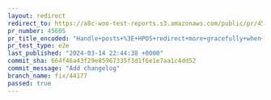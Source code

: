 ```yaml
---
layout: redirect
redirect_to: https://a8c-woo-test-reports.s3.amazonaws.com/public/pr/45605/e2e/index.html
pr_number: 45605
pr_title_encoded: "Handle+posts+%3E+HPOS+redirect+more+gracefully+when+backup+post+is+missing"
pr_test_type: e2e
last_published: "2024-03-14 22:44:38 +0000"
commit_sha: 664f46a43f29e85967335f3d1f6e1e7aa1c4dd52
commit_message: "Add changelog"
branch_name: fix/44177
passed: true
---
```

